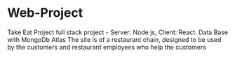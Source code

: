 # Web-Project
Take Eat Project
full stack project - Server: Node js, Client: React.
Data Base with MongoDb Atlas
The site is of a restaurant chain, 
designed to be used by the customers and 
restaurant employees who help the customers
